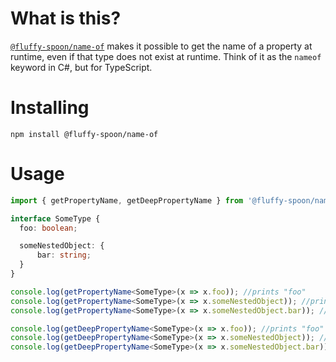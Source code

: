 # What is this?
[`@fluffy-spoon/name-of`](https://www.npmjs.com/package/@fluffy-spoon/name-of) makes it possible to get the name of a property at runtime, even if that type does not exist at runtime. Think of it as the `nameof` keyword in C#, but for TypeScript.

# Installing
`npm install @fluffy-spoon/name-of`

# Usage
```typescript
import { getPropertyName, getDeepPropertyName } from '@fluffy-spoon/name-of';

interface SomeType {
  foo: boolean;

  someNestedObject: {
      bar: string;
  }
}

console.log(getPropertyName<SomeType>(x => x.foo)); //prints "foo"
console.log(getPropertyName<SomeType>(x => x.someNestedObject)); //prints "someNestedObject"
console.log(getPropertyName<SomeType>(x => x.someNestedObject.bar)); //prints "bar"

console.log(getDeepPropertyName<SomeType>(x => x.foo)); //prints "foo"
console.log(getDeepPropertyName<SomeType>(x => x.someNestedObject)); //prints "someNestedObject"
console.log(getDeepPropertyName<SomeType>(x => x.someNestedObject.bar)); //prints "someNestedObject.bar"
```